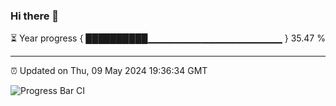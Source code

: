 ### Hi there 👋

⏳ Year progress { ██████████▁▁▁▁▁▁▁▁▁▁▁▁▁▁▁▁▁▁▁▁ } 35.47 %

---

⏰ Updated on Thu, 09 May 2024 19:36:34 GMT

![Progress Bar CI](https://github.com/IshwaranRudhara/GIT-ACTION/workflows/Progress%20Bar%20CI/badge.svg)

